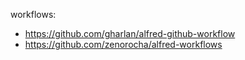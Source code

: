 workflows:
- https://github.com/gharlan/alfred-github-workflow
- https://github.com/zenorocha/alfred-workflows

